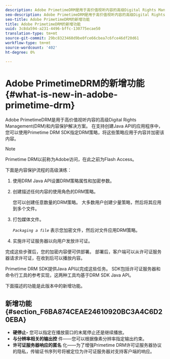 ```yaml
---
description: Adobe PrimetimeDRM是用于高价值视听内容的高级Digital Rights Management(DRM)和内容保护解决方案。 在支持创建Java API的应用程序中，您可以使用Primetime DRM SDK指定DRM策略，将这些策略应用于内容并加密该内容。
seo-description: Adobe PrimetimeDRM是用于高价值视听内容的高级Digital Rights Management(DRM)和内容保护解决方案。 在支持创建Java API的应用程序中，您可以使用Primetime DRM SDK指定DRM策略，将这些策略应用于内容并加密该内容。
seo-title: Adobe PrimetimeDRM的新增功能
title: Adobe PrimetimeDRM的新增功能
uuid: 3c8da594-a231-4496-bffc-130775ecae50
translation-type: tm+mt
source-git-commit: 29bc8323460d9be0fce66cbea7c6fce46df20d61
workflow-type: tm+mt
source-wordcount: '402'
ht-degree: 0%

---
```



# Adobe PrimetimeDRM的新增功能{#what-is-new-in-adobe-primetime-drm}

Adobe PrimetimeDRM是用于高价值视听内容的高级Digital Rights Management(DRM)和内容保护解决方案。 在支持创建Java API的应用程序中，您可以使用Primetime DRM SDK指定DRM策略，将这些策略应用于内容并加密该内容。

>[!NOTE]
>
>Primetime DRM以前称为Adobe访问，在此之前为Flash Access。

下面是内容保护流程的高级演练：

1. 使用DRM Java API设置DRM策略属性和加密参数。
1. 创建描述任何内容的使用角色的DRM策略。

   您可以创建任意数量的DRM策略。 大多数用户创建少量策略，然后将其应用到多个文件。
1. 打包媒体文件。

   *`Packaging a file`* 表示您加密文件，然后对文件应用DRM策略。
1. 实施许可证服务器以向用户发放许可证。

完成这些步骤后，您的加密内容便可供部署。 部署后，客户端可以从许可证服务器请求许可证，在收到后可以播放内容。

Primetime DRM SDK提供Java API以完成这些任务。 SDK包括许可证服务器和命令行工具的参考实现，这两种工具均基于DRM SDK Java API。

下面描述的功能是此版本中的新增功能。

## 新增功能{#section_F6BA874CEAE24610920BC3A4C6D20EBA}

* **硬停止-** 您可以指定在播放窗口的末尾停止还是继续播放。
* **与分辨率相关的输出控** 件——您可以根据像素分辨率指定输出约束。
* **许可证服务器响应的匿名** 化——为了增强Primetime DRM许可证服务器协议的隐私，传输证书序列号将被定位为许可证服务器对支持客户端的响应。

